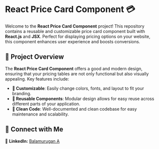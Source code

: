 # React Price Card Component 💳

Welcome to the **React Price Card Component** project! This repository contains a reusable and customizable price card component built with **React.js** and **JSX**. Perfect for displaying pricing options on your website, this component enhances user experience and boosts conversions.

## 🌟 Project Overview

The **React Price Card Component** offers a good and modern design, ensuring that your pricing tables are not only functional but also visually appealing. Key features include:

- **🎨 Customizable**: Easily change colors, fonts, and layout to fit your branding.
- **🔄 Reusable Components**: Modular design allows for easy reuse across different parts of your application.
- **🧼 Clean Code**: Well-documented and clean codebase for easy maintenance and scalability.

## 🤝 Connect with Me

💼 **LinkedIn:** [Balamurugan A](https://www.linkedin.com/in/balamurugan-a/)<br>
